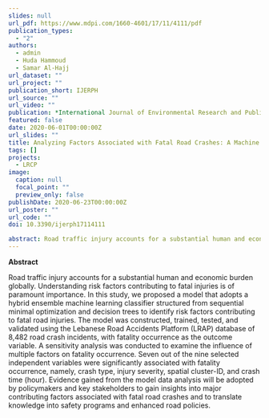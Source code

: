```yaml
---
slides: null
url_pdf: https://www.mdpi.com/1660-4601/17/11/4111/pdf
publication_types:
  - "2"
authors:
  - admin
  - Huda Hammoud
  - Samar Al-Hajj
url_dataset: ""
url_project: ""
publication_short: IJERPH
url_source: ""
url_video: ""
publication: *International Journal of Environmental Research and Public Health*
featured: false
date: 2020-06-01T00:00:00Z
url_slides: ""
title: Analyzing Factors Associated with Fatal Road Crashes: A Machine Learning Approach
tags: []
projects:
  - LRCP
image:
  caption: null
  focal_point: ""
  preview_only: false
publishDate: 2020-06-23T00:00:00Z
url_poster: ""
url_code: ""
doi: 10.3390/ijerph17114111

abstract: Road traffic injury accounts for a substantial human and economic burden globally. Understanding risk factors contributing to fatal injuries is of paramount importance. In this study, we proposed a model that adopts a hybrid ensemble machine learning classifier structured from sequential minimal optimization and decision trees to identify risk factors contributing to fatal road injuries. The model was constructed, trained, tested, and validated using the Lebanese Road Accidents Platform (LRAP) database of 8,482 road crash incidents, with fatality occurrence as the outcome variable. A sensitivity analysis was conducted to examine the influence of multiple factors on fatality occurrence. Seven out of the nine selected independent variables were significantly associated with fatality occurrence, namely, crash type, injury severity, spatial cluster-ID, and crash time (hour). Evidence gained from the model data analysis will be adopted by policymakers and key stakeholders to gain insights into major contributing factors associated with fatal road   crashes and to translate knowledge into safety programs and enhanced road policies.
---
```


**Abstract**

Road traffic injury accounts for a substantial human and economic burden globally. Understanding risk factors contributing to fatal injuries is of paramount importance. In this study, we proposed a model that adopts a hybrid ensemble machine learning classifier structured from sequential minimal optimization and decision trees to identify risk factors contributing to fatal road injuries. The model was constructed, trained, tested, and validated using the Lebanese Road Accidents Platform (LRAP) database of 8,482 road crash incidents, with fatality occurrence as the outcome variable. A sensitivity analysis was conducted to examine the influence of multiple factors on fatality occurrence. Seven out of the nine selected independent variables were significantly associated with fatality occurrence, namely, crash type, injury severity, spatial cluster-ID, and crash time (hour). Evidence gained from the model data analysis will be adopted by policymakers and key stakeholders to gain insights into major contributing factors associated with fatal road   crashes and to translate knowledge into safety programs and enhanced road policies.